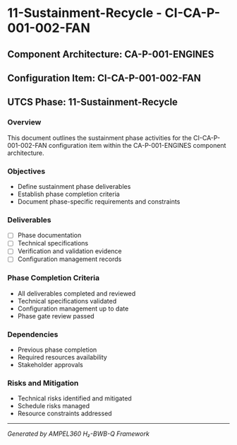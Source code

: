 # 11-Sustainment-Recycle - CI-CA-P-001-002-FAN

## Component Architecture: CA-P-001-ENGINES
## Configuration Item: CI-CA-P-001-002-FAN
## UTCS Phase: 11-Sustainment-Recycle

### Overview
This document outlines the sustainment phase activities for the CI-CA-P-001-002-FAN configuration item within the CA-P-001-ENGINES component architecture.

### Objectives
- Define sustainment phase deliverables
- Establish phase completion criteria
- Document phase-specific requirements and constraints

### Deliverables
- [ ] Phase documentation
- [ ] Technical specifications
- [ ] Verification and validation evidence
- [ ] Configuration management records

### Phase Completion Criteria
- All deliverables completed and reviewed
- Technical specifications validated
- Configuration management up to date
- Phase gate review passed

### Dependencies
- Previous phase completion
- Required resources availability
- Stakeholder approvals

### Risks and Mitigation
- Technical risks identified and mitigated
- Schedule risks managed
- Resource constraints addressed

---
*Generated by AMPEL360 H₂-BWB-Q Framework*
